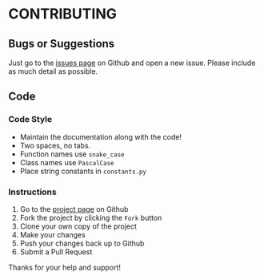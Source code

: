 # CONTRIBUTING

## Bugs or Suggestions

Just go to the [issues page](https://github.com/lifted-studios/AutoCopyright/issues) on Github and open a new issue.  Please include as much detail as possible.

## Code

### Code Style

* Maintain the documentation along with the code!
* Two spaces, no tabs.
* Function names use `snake_case`
* Class names use `PascalCase`
* Place string constants in `constants.py`

### Instructions

1. Go to the [project page](https://github.com/lifted-studios/AutoCopyright) on Github
1. Fork the project by clicking the `Fork` button
1. Clone your own copy of the project
1. Make your changes
1. Push your changes back up to Github
1. Submit a Pull Request

Thanks for your help and support!
